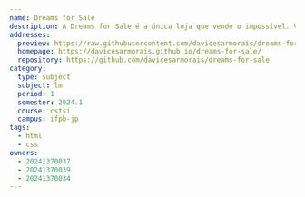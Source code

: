 ```yaml
---
name: Dreams for Sale
description: A Dreams for Sale é a única loja que vende o impossível. Vendemos o que ainda não existe.
addresses:
  preview: https://raw.githubusercontent.com/davicesarmorais/dreams-for-sale/main/preview.png
  homepage: https://davicesarmorais.github.io/dreams-for-sale/
  repository: https://github.com/davicesarmorais/dreams-for-sale
category:
  type: subject
  subject: lm
  period: 1
  semester: 2024.1
  course: cstsi
  campus: ifpb-jp
tags:
  - html
  - css
owners:
  - 20241370037
  - 20241370039
  - 20241370034
---
```

